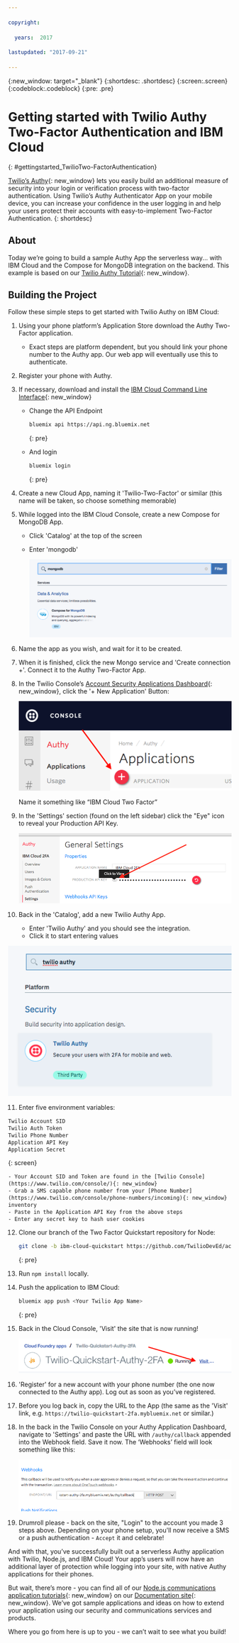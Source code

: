 ```yaml
---

copyright:

  years:  2017

lastupdated: "2017-09-21"

---
```


{:new_window: target="_blank"}
{:shortdesc: .shortdesc}
{:screen:.screen}
{:codeblock:.codeblock}
{:pre: .pre}

# Getting started with Twilio Authy Two-Factor Authentication and IBM Cloud
{: #gettingstarted_TwilioTwo-FactorAuthentication}

[Twilio’s Authy](https://www.twilio.com/two-factor-authentication){: new_window}
lets you easily build an additional measure of security into your login or
verification process with two-factor authentication. Using Twilio’s Authy Authenticator App on your mobile
device, you can increase your confidence in the user logging in and help your
users protect their accounts with easy-to-implement Two-Factor Authentication.
{: shortdesc}

## About

Today we’re going to build a sample Authy App the
serverless way... with IBM Cloud and the Compose for MongoDB integration on the
backend. This example is based on our
[Twilio Authy Tutorial](https://github.com/TwilioDevEd/account-security-2fa-node){: new_window}.

## Building the Project

Follow these simple steps to get started with Twilio Authy on
IBM Cloud:

1. Using your phone platform’s Application Store download the Authy
   Two-Factor application.
   - Exact steps are platform dependent, but you should link your phone number
     to the Authy app. Our web app will eventually use this to authenticate.

2. Register your phone with Authy.

3. If necessary, download and install the
   [IBM Cloud Command Line Interface](https://console.bluemix.net/docs/starters/install_cli.html){: new_window}
   - Change the API Endpoint
     ```bash
     bluemix api https://api.ng.bluemix.net
     ```
     {: pre}

   - And login
     ```bash
     bluemix login
     ```
     {: pre}

4. Create a new Cloud App, naming it 'Twilio-Two-Factor' or similar (this
   name will be taken, so choose something memorable)

5. While logged into the IBM Cloud Console, create a new Compose for MongoDB App.
   - Click 'Catalog' at the top of the screen
   - Enter 'mongodb'

     ![IBM Cloud Compose for MongoDB](images/01-bluemix-composer-mongodb.png)

6. Name the app as you wish, and wait for it to be created.

7. When it is finished, click the new Mongo service and 'Create connection +'.
   Connect it to the Authy Two-Factor App.

8. In the Twilio Console’s
   [Account Security Applications Dashboard](https://www.twilio.com/console/authy/applications){: new_window},
   click the '+ New Application' Button:

   ![Twilio Add Application](images/02-twilio-add-authy-application.png)

   Name it something like “IBM Cloud Two Factor”

9. In the 'Settings' section (found on the left sidebar) click the "Eye" icon
   to reveal your Production API Key.

   ![Twilio Get Production API Key](images/03-twilio-production-api-key.png)

10. Back in the 'Catalog', add a new Twilio Authy App.
    - Enter 'Twilio Authy' and you should see the integration.
    - Click it to start entering values

  ![IBM Cloud Put API Key](images/04-add-two-factor.png)

11. Enter five environment variables:
  ```
  Twilio Account SID
  Twilio Auth Token
  Twilio Phone Number
  Application API Key
  Application Secret
  ```
  {: screen}

    - Your Account SID and Token are found in the [Twilio Console](https://www.twilio.com/console/){: new_window}
    - Grab a SMS capable phone number from your [Phone Number](https://www.twilio.com/console/phone-numbers/incoming){: new_window} inventory
    - Paste in the Application API Key from the above steps
    - Enter any secret key to hash user cookies

12. Clone our branch of the Two Factor Quickstart repository for Node:

    ```bash
    git clone -b ibm-cloud-quickstart https://github.com/TwilioDevEd/account-security-2fa-node.git
    ```
    {: pre}

13. Run `npm install` locally.

14. Push the application to IBM Cloud:

    ```bash
    bluemix app push <Your Twilio App Name>
    ```
    {: pre}

13. Back in the Cloud Console, 'Visit' the site that is now running!

    ![IBM Cloud Visit Site](images/05-ibm-cloud-visit-site.png)

14. 'Register' for a new account with your phone number (the one now connected
    to the Authy app).  Log out as soon as you’ve registered.

15. Before you log back in, copy the URL to the App (the same as the 'Visit'
    link, e.g. `https://twilio-quickstart-2fa.mybluemix.net` or similar.)

16. In the back in the Twilio Console on your Authy Application Dashboard,
    navigate to 'Settings' and paste the URL with `/authy/callback` appended
    into the Webhook field.  Save it now.  The ‘Webhooks’ field will look
    something like this:

    ![Twilio Webhook](images/06-twilio-authy-webhook.png)

17. Drumroll please - back on the site, "Login" to the account you made 3 steps
    above. Depending on your phone setup, you'll now receive a SMS or a push authentication - `Accept` it and celebrate!

And with that, you’ve successfully built out a serverless Authy application with Twilio, Node.js, and IBM Cloud! Your app’s users will now have
an additional layer of protection while logging into your site, with native Authy
applications for their phones.

But wait, there’s more - you can find all of our
[Node.js communications application tutorials](https://www.twilio.com/docs/tutorials?order_by=-popularity_rank&filter-language=node){: new_window}
on our [Documentation site](https://www.twilio.com/docs/){: new_window}. We’ve got sample
applications and ideas on how to extend your application using our security
and communications services and products.

Where you go from here is up to you - we can’t wait to see what you build!
